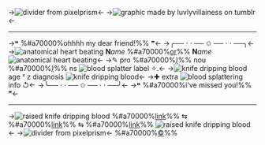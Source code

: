 ->![divider from pixelprism](https://file.garden/ZRa40spOlUzNliEM/graphics/dividers/filtered/red%20fyolai%20dotted%20border%20top.png)<-
->![graphic made by luvlyvillainess on tumblr](https://file.garden/ZRa40spOlUzNliEM/graphics/pngs/templates/bungou%20stray%20dogs/ships/fyolai/red%20fyolai%20graphic%20png%201-4%20gif.gif)<-
***
->❝ %#a70000%ohhhh my dear friend!%% ❞<-
->╭── ⋅ ⋅ ── ✩ ── ⋅ ⋅ ──╮<-
->![anatomical heart beating](https://file.garden/ZRa40spOlUzNliEM/graphics/pixels/gore/35106EB4-C478-4AF9-91D3-39351868DB4F.gif) **N**_ame_ %#a70000%[or](https://rentry.org/cybertemplates-redfyolai)%% **N**_ame_ ![anatomical heart beating](https://file.garden/ZRa40spOlUzNliEM/graphics/pixels/gore/35106EB4-C478-4AF9-91D3-39351868DB4F.gif)<-
->✎ pro %#a70000%*[)](https://rentry.org/cybertemplates-redfyolai)*%% nou %#a70000%*[)](https://rentry.org/cybertemplates-redfyolai)*%% ns ![blood splatter](https://file.garden/ZRa40spOlUzNliEM/graphics/pixels/gore/474104ED-B9B2-46DB-A121-5C88FCDEC7C1.gif) label ✧.<-
->![knife dripping blood](https://file.garden/ZRa40spOlUzNliEM/graphics/pixels/gore/FB0D6F4A-004B-4127-A5BF-9FCE773CAF22.gif) age ᶻ 𝗓 diagnosis ![knife dripping blood](https://file.garden/ZRa40spOlUzNliEM/graphics/pixels/gore/FB0D6F4A-004B-4127-A5BF-9FCE773CAF22.gif)<-
->✚ extra ![blood splattering](https://file.garden/ZRa40spOlUzNliEM/graphics/pixels/gore/IMG_6257.gif) info ↺<-
->╰── ⋅ ⋅ ── ✩ ── ⋅ ⋅ ──╯<-
->❝ %#a70000%i've missed you!%% ❞<-
***
->![raised knife dripping blood](https://file.garden/ZRa40spOlUzNliEM/graphics/pixels/gore/D28A4ADA-4FCA-4EF4-B3DA-262EF072F2AF.gif) %#a70000%[link](https://rentry.org/cybertemplates-redfyolai)%% ⇆ %#a70000%[link](https://rentry.org/cybertemplates-redfyolai)%% ⇆ %#a70000%[link](https://rentry.org/cybertemplates-redfyolai)%% ![raised knife dripping blood](https://file.garden/ZRa40spOlUzNliEM/graphics/pixels/gore/D28A4ADA-4FCA-4EF4-B3DA-262EF072F2AF.gif)<-
->![divider from pixelprism](https://file.garden/ZRa40spOlUzNliEM/graphics/dividers/filtered/red%20fyolai%20dotted%20border%20bottom.png)<-
%#a70000%[©](https://www.tumblr.com/luvlyvillainess)%%